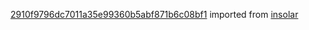 [2910f9796dc7011a35e99360b5abf871b6c08bf1](https://github.com/insolar/insolar/commit/2910f9796dc7011a35e99360b5abf871b6c08bf1) imported from [insolar](https://github.com/insolar/insolar)
